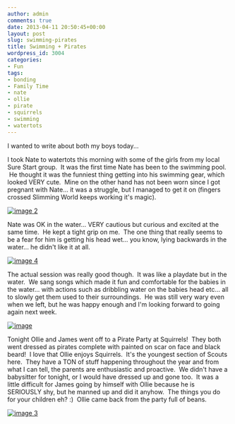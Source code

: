 ```yaml
---
author: admin
comments: true
date: 2013-04-11 20:50:45+00:00
layout: post
slug: swimming-pirates
title: Swimming + Pirates
wordpress_id: 3004
categories:
- Fun
tags:
- bonding
- Family Time
- nate
- ollie
- pirate
- squirrels
- swimming
- watertots
---
```


I wanted to write about both my boys today...

I took Nate to watertots this morning with some of the girls from my local Sure Start group.  It was the first time Nate has been to the swimming pool.  He thought it was the funniest thing getting into his swimming gear, which looked VERY cute.  Mine on the other hand has not been worn since I got pregnant with Nate... it was a struggle, but I managed to get it on (fingers crossed Slimming World keeps working it's magic).

[![image 2](http://www.outmumbered.com/wp-content/uploads/2013/04/image-21-300x300.jpeg)](http://www.outmumbered.com/wp-content/uploads/2013/04/image-21.jpeg)

Nate was OK in the water... VERY cautious but curious and excited at the same time.  He kept a tight grip on me.  The one thing that really seems to be a fear for him is getting his head wet... you know, lying backwards in the water... he didn't like it at all.

[![image 4](http://www.outmumbered.com/wp-content/uploads/2013/04/image-41-300x300.jpeg)](http://www.outmumbered.com/wp-content/uploads/2013/04/image-41.jpeg)

The actual session was really good though.  It was like a playdate but in the water.  We sang songs which made it fun and comfortable for the babies in the water... with actions such as dribbling water on the babies head etc... all to slowly get them used to their surroundings.  He was still very wary even when we left, but he was happy enough and I'm looking forward to going again next week.

[![image](http://www.outmumbered.com/wp-content/uploads/2013/04/image1-300x300.jpeg)](http://www.outmumbered.com/wp-content/uploads/2013/04/image1.jpeg)

Tonight Ollie and James went off to a Pirate Party at Squirrels!  They both went dressed as pirates complete with painted on scar on face and black beard!  I love that Ollie enjoys Squirrels.  It's the youngest section of Scouts here.  They have a TON of stuff happening throughout the year and from what I can tell, the parents are enthusiastic and proactive.  We didn't have a babysitter for tonight, or I would have dressed up and gone too.  It was a little difficult for James going by himself with Ollie because he is SERIOUSLY shy, but he manned up and did it anyhow.  The things you do for your children eh? :)  Ollie came back from the party full of beans.

[![image 3](http://www.outmumbered.com/wp-content/uploads/2013/04/image-31-300x300.jpeg)](http://www.outmumbered.com/wp-content/uploads/2013/04/image-31.jpeg)
